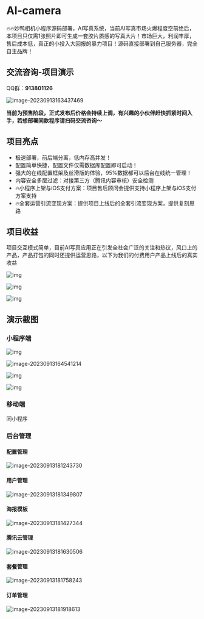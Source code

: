 # AI-camera
🔥🔥妙鸭相机小程序源码部署，AI写真系统，当前AI写真市场火爆程度空前绝后，本项目只仅需1张照片即可生成一套胶片质感的写真大片！市场巨大，利润丰厚，售后成本低，真正的小投入大回报的暴力项目！源码直接部署到自己服务器，完全自主品牌！

## 交流咨询-项目演示

QQ群：**913801126**

![image-20230913163437469](https://qyncdn.heipig.com/zhisui-public/image-20230913163437469.png)

**当前为预售阶段，正式发布后价格会持续上调，有兴趣的小伙伴赶快抓紧时间入手，若想部署同款程序请扫码交流咨询～**

## 项目亮点

-  极速部署，前后端分离，低内存高并发！
-  配置简单快捷，配置文件仅需数据库配置即可启动！
- 强大的在线配置框架及丝滑版的体验，95%数据都可以后台在线统一管理！
-  内容安全多层过滤：对接第三方（腾讯内容审核）安全检测
- 🔥小程序上架与iOS支付方案：项目售后顾问会提供支持小程序上架与iOS支付方案支持
- 🔥全套运营引流变现方案：提供项目上线后的全套引流变现方案，提供复刻思路

## 项目收益

项目交互模式简单，目前AI写真应用正在引发全社会广泛的关注和热议，风口上的产品，产品打包的同时还提供运营思路，以下为我们的付费用户产品上线后的真实收益

![img](https://qyncdn.heipig.com/zhisui-public/(null)-20230913163702931.(null))



![img](https://qyncdn.heipig.com/zhisui-public/(null)-20230913163716025.(null))

![img](https://qyncdn.heipig.com/zhisui-public/(null)-20230913163710076.(null))

## 演示截图

### 小程序端

![img](https://qyncdn.heipig.com/zhisui-public/(null)-20230913164109446.(null))

![image-20230913164541214](https://qyncdn.heipig.com/zhisui-public/image-20230913164541214.png)

![img](https://qyncdn.heipig.com/zhisui-public/(null)-20230913164100594.(null))

![img](https://qyncdn.heipig.com/zhisui-public/(null)-20230913164056500.(null))

### 移动端

同小程序

### 后台管理

#### 配置管理

![image-20230913181243730](https://qyncdn.heipig.com/zhisui-public/image-20230913181243730.png)

#### 用户管理

![image-20230913181349807](https://qyncdn.heipig.com/zhisui-public/image-20230913181349807.png)

#### 海报模板

![image-20230913181427344](https://qyncdn.heipig.com/zhisui-public/image-20230913181427344.png)

#### 腾讯云管理

![image-20230913181630506](https://qyncdn.heipig.com/zhisui-public/image-20230913181630506.png)

#### 套餐管理

![image-20230913181758243](https://qyncdn.heipig.com/zhisui-public/image-20230913181758243.png)

#### 订单管理

![image-20230913181918613](https://qyncdn.heipig.com/zhisui-public/image-20230913181918613.png)
